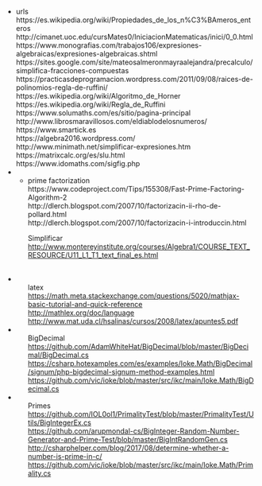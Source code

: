 <ul><li>urls<br>
        https://es.wikipedia.org/wiki/Propiedades_de_los_n%C3%BAmeros_enteros<br>
        http://cimanet.uoc.edu/cursMates0/IniciacionMatematicas/inici/0_0.html<br>
        https://www.monografias.com/trabajos106/expresiones-algebraicas/expresiones-algebraicas.shtml<br>
        https://sites.google.com/site/mateosalmeronmayraalejandra/precalculo/simplifica-fracciones-compuestas<br>
        https://practicasdeprogramacion.wordpress.com/2011/09/08/raices-de-polinomios-regla-de-ruffini/<br>
        https://es.wikipedia.org/wiki/Algoritmo_de_Horner<br>
        https://es.wikipedia.org/wiki/Regla_de_Ruffini<br>
        https://www.solumaths.com/es/sitio/pagina-principal<br>
        http://www.librosmaravillosos.com/eldiablodelosnumeros/<br>
        https://www.smartick.es<br>
        https://algebra2016.wordpress.com/<br>
        http://www.minimath.net/simplificar-expresiones.htm<br>
        https://matrixcalc.org/es/slu.html<br>
        https://www.idomaths.com/sigfig.php<br>
    </li>
    <li><ul>
        <li>prime factorization<br>
        https://www.codeproject.com/Tips/155308/Fast-Prime-Factoring-Algorithm-2<br>
		http://dlerch.blogspot.com/2007/10/factorizacin-ii-rho-de-pollard.html<br>
		http://dlerch.blogspot.com/2007/10/factorizacin-i-introduccin.html<br>

Simplificar<br>
http://www.montereyinstitute.org/courses/Algebra1/COURSE_TEXT_RESOURCE/U11_L1_T1_text_final_es.html<br>            
        </li>
    </ul></li>
    <li><ul>latex<br>
    https://math.meta.stackexchange.com/questions/5020/mathjax-basic-tutorial-and-quick-reference<br>
    http://mathlex.org/doc/language<br>
    http://www.mat.uda.cl/hsalinas/cursos/2008/latex/apuntes5.pdf<br>
        </li>
    </ul></li>
    <li><ul>BigDecimal<br>
    https://github.com/AdamWhiteHat/BigDecimal/blob/master/BigDecimal/BigDecimal.cs<br>
    https://csharp.hotexamples.com/es/examples/Ioke.Math/BigDecimal/signum/php-bigdecimal-signum-method-examples.html<br>
    https://github.com/vic/ioke/blob/master/src/ikc/main/Ioke.Math/BigDecimal.cs
        </li>
    </ul></li>
    <li><ul>Primes<br>
    https://github.com/IOL0ol1/PrimalityTest/blob/master/PrimalityTest/Utils/BigIntegerEx.cs<br>
    https://github.com/arupmondal-cs/BigInteger-Random-Number-Generator-and-Prime-Test/blob/master/BigIntRandomGen.cs<br>
    http://csharphelper.com/blog/2017/08/determine-whether-a-number-is-prime-in-c/<br>
    https://github.com/vic/ioke/blob/master/src/ikc/main/Ioke.Math/Primality.cs
        </li>
    </ul></li>
</li></ul>        
